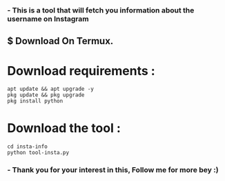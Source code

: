 <h3>- This is a tool that will fetch you information about the username on Instagram</h3>


<h2>$ Download On Termux.</h2>

# Download requirements :
```
apt update && apt upgrade -y
pkg update && pkg upgrade
pkg install python
```
# Download the tool :
```
cd insta-info
python tool-insta.py
```

<h3>- Thank you for your interest in this, Follow me for more bey :)</h3>
